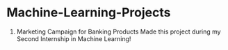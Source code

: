 # Machine-Learning-Projects

1. Marketing Campaign for Banking Products
      Made this project during my Second Internship in Machine Learning!
